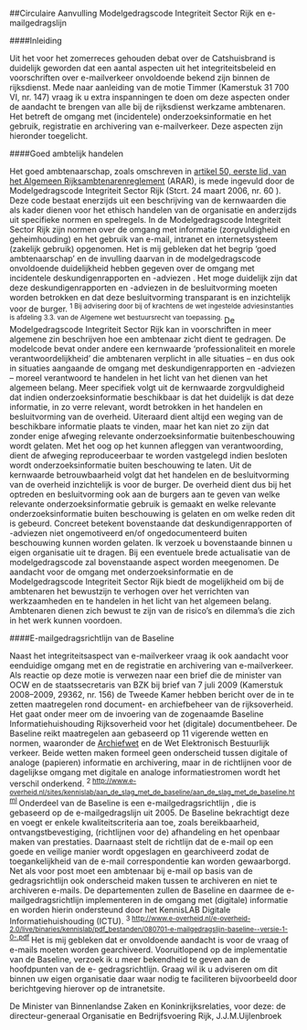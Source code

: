 <meta http-equiv='Content-Type' content='text/html; charset=utf-8' />

##Circulaire Aanvulling Modelgedragscode Integriteit Sector Rijk en e-mailgedragslijn

####Inleiding

Uit het voor het zomerreces gehouden debat over de Catshuisbrand is duidelijk geworden dat een aantal aspecten uit het integriteitsbeleid en voorschriften over e-mailverkeer onvoldoende bekend zijn binnen de rijksdienst. Mede naar aanleiding van de motie Timmer (Kamerstuk 31 700 VI, nr. 147) vraag ik u extra inspanningen te doen om deze aspecten onder de aandacht te brengen van alle bij de rijksdienst werkzame ambtenaren. Het betreft de omgang met (incidentele) onderzoeksinformatie en het gebruik, registratie en archivering van e-mailverkeer. Deze aspecten zijn hieronder toegelicht.    

####Goed ambtelijk handelen

Het goed ambtenaarschap, zoals omschreven in [artikel 50, eerste lid, van het Algemeen Rijksambtenarenreglement](../../../../../../../../../../AMvB/algemeen/rijksambtenarenreglement/BWBR0001950/README.md) (ARAR), is mede ingevuld door de Modelgedragscode Integriteit Sector Rijk (Stcrt. 24 maart 2006, nr. 60 ). Deze code bestaat enerzijds uit een beschrijving van de kernwaarden die als kader dienen voor het ethisch handelen van de organisatie en anderzijds uit specifieke normen en spelregels. In de Modelgedragscode Integriteit Sector Rijk zijn normen over de omgang met informatie (zorgvuldigheid en geheimhouding) en het gebruik van e-mail, intranet en internetsysteem (zakelijk gebruik) opgenomen. Het is mij gebleken dat het begrip ‘goed ambtenaarschap’ en de invulling daarvan in de modelgedragscode onvoldoende duidelijkheid hebben gegeven over de omgang met incidentele deskundigenrapporten en -adviezen . Het moge duidelijk zijn dat deze deskundigenrapporten en -adviezen in de besluitvorming moeten worden betrokken en dat deze besluitvorming transparant is en inzichtelijk voor de burger. <sup> 1  Bij advisering door bij of krachtens de wet ingestelde adviesinstanties is afdeling 3.3. van de Algemene wet bestuursrecht van toepassing.  </sup> De Modelgedragscode Integriteit Sector Rijk kan in voorschriften in meer algemene zin beschrijven hoe een ambtenaar zicht dient te gedragen. De modelcode bevat onder andere een kernwaarde ‘professionaliteit en morele verantwoordelijkheid’ die ambtenaren verplicht in alle situaties – en dus ook in situaties aangaande de omgang met deskundigenrapporten en -adviezen – moreel verantwoord te handelen in het licht van het dienen van het algemeen belang. Meer specifiek volgt uit de kernwaarde zorgvuldigheid dat indien onderzoeksinformatie beschikbaar is dat het duidelijk is dat deze informatie, in zo verre relevant, wordt betrokken in het handelen en besluitvorming van de overheid. Uiteraard dient altijd een weging van de beschikbare informatie plaats te vinden, maar het kan niet zo zijn dat zonder enige afweging relevante onderzoeksinformatie buitenbeschouwing wordt gelaten. Met het oog op het kunnen afleggen van verantwoording, dient de afweging reproduceerbaar te worden vastgelegd indien besloten wordt onderzoeksinformatie buiten beschouwing te laten. Uit de kernwaarde betrouwbaarheid volgt dat het handelen en de besluitvorming van de overheid inzichtelijk is voor de burger. De overheid dient dus bij het optreden en besluitvorming ook aan de burgers aan te geven van welke relevante onderzoeksinformatie gebruik is gemaakt en welke relevante onderzoeksinformatie buiten beschouwing is gelaten en om welke reden dit is gebeurd. Concreet betekent bovenstaande dat deskundigenrapporten of -adviezen niet ongemotiveerd en/of ongedocumenteerd buiten beschouwing kunnen worden gelaten. Ik verzoek u bovenstaande binnen u eigen organisatie uit te dragen. Bij een eventuele brede actualisatie van de modelgedragscode zal bovenstaande aspect worden meegenomen. De aandacht voor de omgang met onderzoeksinformatie en de Modelgedragscode Integriteit Sector Rijk biedt de mogelijkheid om bij de ambtenaren het bewustzijn te verhogen over het verrichten van werkzaamheden en te handelen in het licht van het algemeen belang. Ambtenaren dienen zich bewust te zijn van de risico’s en dilemma’s die zich in het werk kunnen voordoen.    

####E-mailgedragsrichtlijn van de Baseline

Naast het integriteitsaspect van e-mailverkeer vraag ik ook aandacht voor eenduidige omgang met en de registratie en archivering van e-mailverkeer. Als reactie op deze motie is verwezen naar een brief die de minister van OCW en de staatssecretaris van BZK bij brief van 7 juli 2009 (Kamerstuk 2008–2009, 29362, nr. 156) de Tweede Kamer hebben bericht over de in te zetten maatregelen rond document- en archiefbeheer van de rijksoverheid. Het gaat onder meer om de invoering van de zogenaamde Baseline Informatiehuishouding Rijksoverheid voor het (digitale) documentbeheer. De Baseline reikt maatregelen aan gebaseerd op 11 vigerende wetten en normen, waaronder de [Archiefwet](../../../../../../../../../../wet/archiefwet/1995/BWBR0007376/README.md) en de Wet Elektronisch Bestuurlijk verkeer. Beide wetten maken formeel geen onderscheid tussen digitale of analoge (papieren) informatie en archivering, maar in de richtlijnen voor de dagelijkse omgang met digitale en analoge informatiestromen wordt het verschil onderkend. <sup> 2  http://www.e-overheid.nl/sites/kennislab/aan_de_slag_met_de_baseline/aan_de_slag_met_de_baseline.html  </sup> Onderdeel van de Baseline is een e-mailgedragsrichtlijn , die is gebaseerd op de e-mailgedragslijn uit 2005. De Baseline bekrachtigt deze en voegt er enkele kwaliteitscriteria aan toe, zoals bereikbaarheid, ontvangstbevestiging, (richtlijnen voor de) afhandeling en het openbaar maken van prestaties. Daarnaast stelt de richtlijn dat de e-mail op een goede en veilige manier wordt opgeslagen en gearchiveerd zodat de toegankelijkheid van de e-mail correspondentie kan worden gewaarborgd. Net als voor post moet een ambtenaar bij e-mail op basis van de gedragsrichtlijn ook onderscheid maken tussen te archiveren en niet te archiveren e-mails. De departementen zullen de Baseline en daarmee de e-mailgedragsrichtlijn implementeren in de omgang met (digitale) informatie en worden hierin ondersteund door het KennisLAB Digitale Informatiehuishouding (ICTU). <sup> 3  http://www.e-overheid.nl/e-overheid-2.0/live/binaries/kennislab/pdf_bestanden/080701-e-mailgedragslijn-baseline--versie-1-0-.pdf  </sup> Het is mij gebleken dat er onvoldoende aandacht is voor de vraag of e-mails moeten worden gearchiveerd. Vooruitlopend op de implementatie van de Baseline, verzoek ik u meer bekendheid te geven aan de hoofdpunten van de e- gedragsrichtlijn. Graag wil ik u adviseren om dit binnen uw eigen organisatie daar waar nodig te faciliteren bijvoorbeeld door berichtgeving hierover op de intranetsite.     

De 
Minister van Binnenlandse Zaken en Koninkrijksrelaties, voor deze: de 
directeur-generaal Organisatie en Bedrijfsvoering Rijk, 
J.J.M.Uijlenbroek   
